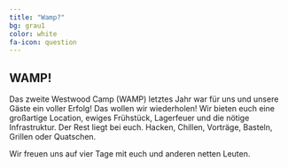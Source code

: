 ```yaml
---
title: "Wamp?"
bg: grau1
color: white
fa-icon: question
---
```


## WAMP!
 Das zweite Westwood Camp (WAMP) letztes Jahr war für uns und unsere Gäste ein voller Erfolg! Das wollen wir wiederholen! Wir bieten euch eine großartige Location, ewiges Frühstück, Lagerfeuer und die nötige Infrastruktur. Der Rest liegt bei euch. Hacken, Chillen, Vorträge, Basteln, Grillen oder Quatschen.

Wir freuen uns auf vier Tage mit euch und anderen netten Leuten.
